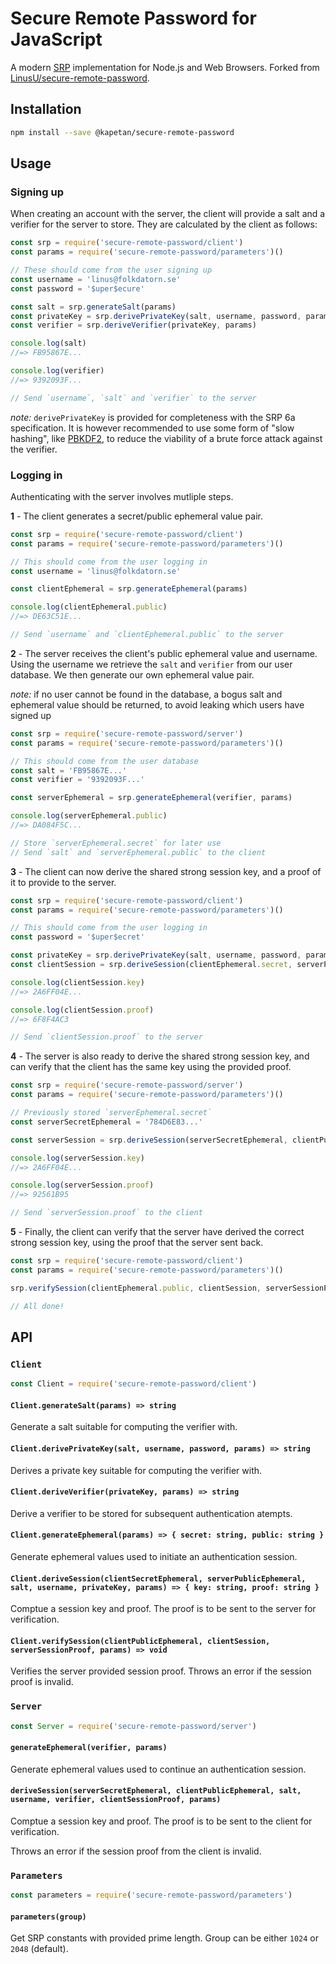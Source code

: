 # Secure Remote Password for JavaScript

A modern [SRP](http://srp.stanford.edu) implementation for Node.js and Web Browsers. Forked from [LinusU/secure-remote-password](https://github.com/LinusU/secure-remote-password).

## Installation

```sh
npm install --save @kapetan/secure-remote-password
```

## Usage

### Signing up

When creating an account with the server, the client will provide a salt and a verifier for the server to store. They are calculated by the client as follows:

```js
const srp = require('secure-remote-password/client')
const params = require('secure-remote-password/parameters')()

// These should come from the user signing up
const username = 'linus@folkdatorn.se'
const password = '$uper$ecure'

const salt = srp.generateSalt(params)
const privateKey = srp.derivePrivateKey(salt, username, password, params)
const verifier = srp.deriveVerifier(privateKey, params)

console.log(salt)
//=> FB95867E...

console.log(verifier)
//=> 9392093F...

// Send `username`, `salt` and `verifier` to the server
```

*note:* `derivePrivateKey` is provided for completeness with the SRP 6a specification. It is however recommended to use some form of "slow hashing", like [PBKDF2](https://en.wikipedia.org/wiki/PBKDF2), to reduce the viability of a brute force attack against the verifier.

### Logging in

Authenticating with the server involves mutliple steps.

**1** - The client generates a secret/public ephemeral value pair.

```js
const srp = require('secure-remote-password/client')
const params = require('secure-remote-password/parameters')()

// This should come from the user logging in
const username = 'linus@folkdatorn.se'

const clientEphemeral = srp.generateEphemeral(params)

console.log(clientEphemeral.public)
//=> DE63C51E...

// Send `username` and `clientEphemeral.public` to the server
```

**2** - The server receives the client's public ephemeral value and username. Using the username we retrieve the `salt` and `verifier` from our user database. We then generate our own ephemeral value pair.

*note:* if no user cannot be found in the database, a bogus salt and ephemeral value should be returned, to avoid leaking which users have signed up

```js
const srp = require('secure-remote-password/server')
const params = require('secure-remote-password/parameters')()

// This should come from the user database
const salt = 'FB95867E...'
const verifier = '9392093F...'

const serverEphemeral = srp.generateEphemeral(verifier, params)

console.log(serverEphemeral.public)
//=> DA084F5C...

// Store `serverEphemeral.secret` for later use
// Send `salt` and `serverEphemeral.public` to the client
```

**3** - The client can now derive the shared strong session key, and a proof of it to provide to the server.

```js
const srp = require('secure-remote-password/client')
const params = require('secure-remote-password/parameters')()

// This should come from the user logging in
const password = '$uper$ecret'

const privateKey = srp.derivePrivateKey(salt, username, password, params)
const clientSession = srp.deriveSession(clientEphemeral.secret, serverPublicEphemeral, salt, username, privateKey, params)

console.log(clientSession.key)
//=> 2A6FF04E...

console.log(clientSession.proof)
//=> 6F8F4AC3

// Send `clientSession.proof` to the server
```

**4** - The server is also ready to derive the shared strong session key, and can verify that the client has the same key using the provided proof.

```js
const srp = require('secure-remote-password/server')
const params = require('secure-remote-password/parameters')()

// Previously stored `serverEphemeral.secret`
const serverSecretEphemeral = '784D6E83...'

const serverSession = srp.deriveSession(serverSecretEphemeral, clientPublicEphemeral, salt, username, verifier, clientSessionProof, params)

console.log(serverSession.key)
//=> 2A6FF04E...

console.log(serverSession.proof)
//=> 92561B95

// Send `serverSession.proof` to the client
```

**5** - Finally, the client can verify that the server have derived the correct strong session key, using the proof that the server sent back.

```js
const srp = require('secure-remote-password/client')
const params = require('secure-remote-password/parameters')()

srp.verifySession(clientEphemeral.public, clientSession, serverSessionProof, params)

// All done!
```

## API

### `Client`

```js
const Client = require('secure-remote-password/client')
```

#### `Client.generateSalt(params) => string`

Generate a salt suitable for computing the verifier with.

#### `Client.derivePrivateKey(salt, username, password, params) => string`

Derives a private key suitable for computing the verifier with.

#### `Client.deriveVerifier(privateKey, params) => string`

Derive a verifier to be stored for subsequent authentication atempts.

#### `Client.generateEphemeral(params) => { secret: string, public: string }`

Generate ephemeral values used to initiate an authentication session.

#### `Client.deriveSession(clientSecretEphemeral, serverPublicEphemeral, salt, username, privateKey, params) => { key: string, proof: string }`

Comptue a session key and proof. The proof is to be sent to the server for verification.

#### `Client.verifySession(clientPublicEphemeral, clientSession, serverSessionProof, params) => void`

Verifies the server provided session proof. Throws an error if the session proof is invalid.

### `Server`

```js
const Server = require('secure-remote-password/server')
```

#### `generateEphemeral(verifier, params)`

Generate ephemeral values used to continue an authentication session.

#### `deriveSession(serverSecretEphemeral, clientPublicEphemeral, salt, username, verifier, clientSessionProof, params)`

Comptue a session key and proof. The proof is to be sent to the client for verification.

Throws an error if the session proof from the client is invalid.

### `Parameters`

```js
const parameters = require('secure-remote-password/parameters')
```

#### `parameters(group)`

Get SRP constants with provided prime length. Group can be either `1024` or `2048` (default).
